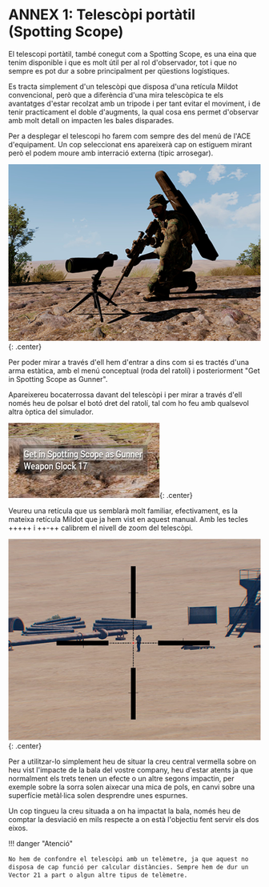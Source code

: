 # ANNEX 1: Telescòpi portàtil (Spotting Scope)

El telescopi portàtil, també conegut com a Spotting Scope, es una eina que tenim disponible i que es molt útil per al rol d'observador, tot i que no sempre es pot dur a sobre principalment per qüestions logístiques.

Es tracta simplement d'un telescòpi que disposa d'una retícula Mildot convencional, però que a diferència d'una mira telescòpica te els avantatges d'estar recolzat amb un tripode i per tant evitar el moviment, i de tenir practicament el doble d'augments, la qual cosa ens permet d'observar amb molt detall on impacten les bales disparades.

Per a desplegar el telescopi ho farem com sempre des del menú de l'ACE d'equipament. Un cop seleccionat ens apareixerà cap on estiguem mirant però el podem moure amb interració externa (tipic arrosegar).

![image](../_imatges/spottingscope1.png){: .center}

Per poder mirar a través d'ell hem d'entrar a dins com si es tractés d'una arma estàtica, amb el menú conceptual (roda del ratolí) i posteriorment "Get in Spotting Scope as Gunner".

Apareixereu bocaterrossa davant del telescòpi i per mirar a través d'ell només heu de polsar el botó dret del ratolí, tal com ho feu amb qualsevol altra òptica del simulador.

![image](../_imatges/spottingscope2.png){: .center}

Veureu una retícula que us semblarà molt familiar, efectivament, es la mateixa retícula Mildot que ja hem vist en aquest manual. Amb les tecles +++++ i ++-++ calibrem el nivell de zoom del telescòpi.

![image](../_imatges/spottingscope3.png){: .center}

Per a utilitzar-lo simplement heu de situar la creu central vermella sobre on heu vist l'impacte de la bala del vostre company, heu d'estar atents ja que normalment els trets tenen un efecte o un altre segons impactin, per exemple sobre la sorra solen aixecar una mica de pols, en canvi sobre una superfície metàl·lica solen desprendre unes espurnes.

Un cop tingueu la creu situada a on ha impactat la bala, només heu de comptar la desviació en mils respecte a on està l'objectiu fent servir els dos eixos.

!!! danger "Atenció"

	No hem de confondre el telescòpi amb un telèmetre, ja que aquest no disposa de cap funció per calcular distàncies. Sempre hem de dur un Vector 21 a part o algun altre tipus de telèmetre.
